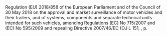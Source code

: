 Regulation  (EU)  2018/858  of  the  European  Parliament  and  of  the  Council  of  30  May  2018  on  the  approval  and market  surveillance  of  motor  vehicles  and  their  trailers,  and  of  systems,  components  and  separate  technical  units intended for such vehicles, amending Regulations (EC) No 715/2007 and (EC) No 595/2009 and repealing Directive 2007/46/EC (OJ L 151, , p. 